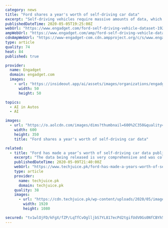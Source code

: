```yaml
---
category: news
title: "Ford shares a year's worth of self-driving car data"
excerpt: "Self-driving vehicles require massive amounts of data, which can be difficult to obtain without vehicles equipped with cameras and LiDAR and miles and miles of testing. To help advance autonomous vehicle research,"
publishedDateTime: 2020-05-05T19:25:00Z
webUrl: "https://www.engadget.com/ford-self-driving-vehicle-dataset-192308540.html"
ampWebUrl: "https://www.engadget.com/amp/ford-self-driving-vehicle-dataset-192308540.html"
cdnAmpWebUrl: "https://www-engadget-com.cdn.ampproject.org/c/s/www.engadget.com/amp/ford-self-driving-vehicle-dataset-192308540.html"
type: article
quality: 74
heat: 84
published: true

provider:
  name: Engadget
  domain: engadget.com
  images:
    - url: "https://insideout.app/ai/assets/images/organizations/engadget.com-50x50.jpg"
      width: 50
      height: 50

topics:
  - AI in Autos
  - AI

images:
  - url: "https://o.aolcdn.com/images/dims?thumbnail=600%2C350&quality=80&image_uri=https%3A%2F%2Fs.yimg.com%2Fos%2Fcreatr-uploaded-images%2F2020-05%2F21e1ce80-8f00-11ea-9401-66231619ed5e&client=amp-blogside-v2&signature=83f0352838237c7cb1538da3e17441a630a93a2c"
    width: 600
    height: 350
    title: "Ford shares a year's worth of self-driving car data"

related:
  - title: "Ford has made a year’s worth of self-driving car data publicly available"
    excerpt: "The data being released is very comprehensive and was collected by multiple vehicles in Ford’s self-driving research fleet."
    publishedDateTime: 2020-05-09T21:40:00Z
    webUrl: "https://www.techjuice.pk/ford-has-made-a-years-worth-of-self-driving-car-data-publicly-available/"
    type: article
    provider:
      name: techjuice.pk
      domain: techjuice.pk
    quality: 38
    images:
      - url: "https://cdn.techjuice.pk/wp-content/uploads/2020/05/image-1-3.jpeg"
        width: 1920
        height: 1080

secured: "tv1wlOjFD/kFgX/fZP/LqTfCvOglljbS7YL817ecPd2tgifUdV0Gs0NfCBYh59jIooCctImFItUjygIhdwJT+iVf51WvJczWn455/cF4Fc1uBY+qlcpMyp47ILF3z4TMA/kxW/hoVUzs2xKvuWH5+mBgF3isyutOIryaguQ7y5w/MXZP/7u6Xw8us29V0SvNWuIBGQeYhwhOLO16h5KQrki9syKyhHMCN4GuY2jdtQI/nTdI0igJ1+XQUXluCj4HP6Rkfm6wHvFr2GKVN2931cvDFbMGtm0U/71jtpXUDhTN9t5EXmG9QuXfdRe74ODS;Vz49DmA76ALiHIwachW6bA=="
---
```


